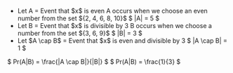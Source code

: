 <ul>
<li> Let A = Event that $x$ is even 
A occurs when we choose an even number from the set ${2, 4, 6, 8, 10}$ 
$ |A| = 5 $
	<li> Let B = Event that $x$ is divisible by 3 
B occurs when we choose a number from the set ${3, 6, 9}$ 
$ |B| = 3 $
	<li> Let $A \cap B$ = Event that $x$ is even and divisible by 3 
$ |A \cap B| = 1 $
</ul>
$ Pr(A|B) = \frac{|A \cap B|}{|B|} $ 
$ Pr(A|B) = \frac{1}{3} $
